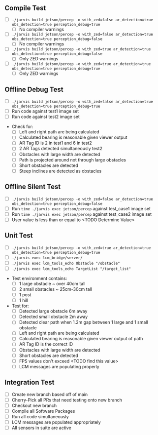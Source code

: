 ## Compile Test
- [ ] ` ./jarvis build jetson/percep -o with_zed=false ar_detection=true obs_detection=true perception_debug=true `
  - [ ] No compiler warnings
- [ ] ` ./jarvis build jetson/percep -o with_zed=false ar_detection=true obs_detection=true perception_debug=false `
  - [ ] No compiler warnings
- [ ] ` ./jarvis build jetson/percep -o with_zed=true ar_detection=true obs_detection=true perception_debug=false `
  - [ ] Only ZED warnings
- [ ] ` ./jarvis build jetson/percep -o with_zed=true ar_detection=true obs_detection=true perception_debug=true `
   - [ ] Only ZED warnings

## Offline Debug Test
- [ ] `./jarvis build jetson/percep -o with_zed=false ar_detection=true obs_detection=true perception_debug=true`
- [ ] Run code against test1 image set
- [ ] Run code against test2 image set
- Check for:
   - [ ]  Left and right path are being calculated
   - [ ]  Calculated bearing is reasonable given viewer output
   - [ ]  AR Tag ID is 2 in test1 and 6 in test2
   - [ ]  2 AR Tags detected simultaneously test2
   - [ ]  Obstacles with large width are detected
   - [ ]  Path is projected around not through large obstacles
   - [ ]  Short obstacles are detected
   - [ ]  Steep inclines are detected as obstacles
  
## Offline Silent Test
- [ ] `./jarvis build jetson/percep -o with_zed=false ar_detection=true obs_detection=true perception_debug=false`
- [ ] Run `time ./jarvis exec jetson/percep` against test_case1 image set
- [ ] Run `time ./jarvis exec jetson/percep` against test_case2 image set
- [ ] User value is less than or equal to \<TODO Determine Value\>

## Unit Test
- [ ] ` ./jarvis build jetson/percep -o with_zed=true ar_detection=true obs_detection=true perception_debug=true `
- [ ] `./jarvis exec lcm_bridge/server/`
- [ ] `./jarvis exec lcm_tools_echo Obstacle "/obstacle"`
- [ ] `./jarvis exec lcm_tools_echo TargetList "/target_list"`
- Test environment contains:
  - [ ] 1 large obstacle ~ over 40cm tall
  - [ ] 2 small obstacles ~  25cm-30cm tall
  - [ ] 1 post
  - [ ] 1 hill
- Test for:
  - [ ] Detected large obstacle 6m away
  - [ ] Detected small obstacle 2m away
  - [ ] Detected clear path when 1.2m gap between 1 large and 1 small obstacle
  - [ ] Left and right path are being calculated
  - [ ] Calculated bearing is reasonable given viewer output of path
  - [ ] AR Tag ID is the correct ID
  - [ ] Obstacles with large width are detected
  - [ ] Short obstacles are detected
  - [ ] FPS values don't exceed \<TODO find this value\>
  - [ ] LCM messages are populating properly

## Integration Test
- [ ] Create new branch based off of main
- [ ] Cherry-Pick all PRs that need testing onto new branch
- [ ] Checkout new branch
- [ ] Compile all Software Packages
- [ ] Run all code simultaneously
- [ ] LCM messages are populated appropriately
- [ ] All sensors in suite are active
